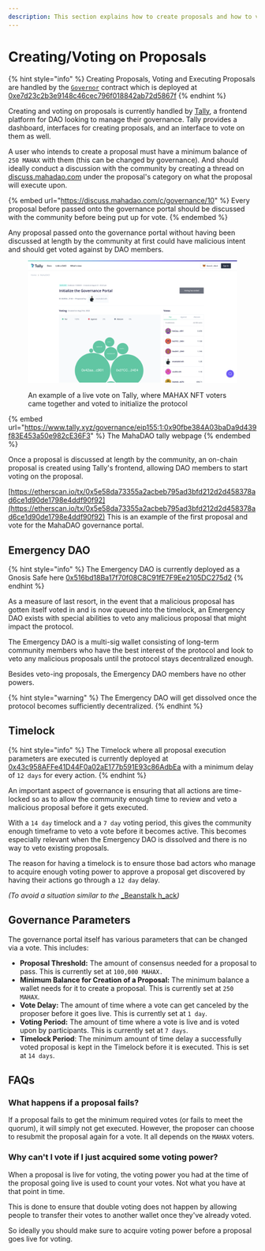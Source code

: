 ```yaml
---
description: This section explains how to create proposals and how to vote on them.
---
```


# Creating/Voting on Proposals

{% hint style="info" %}
Creating Proposals, Voting and Executing Proposals are handled by the [`Governor`](https://github.com/MahaDAO/governance-contracts/blob/master/contracts/MAHAXGovernor.sol) contract which is deployed at [0xe7d23c2b3e9148c46cec796f018842ab72d5867f](https://etherscan.io/address/0xe7d23c2b3e9148c46cec796f018842ab72d5867f)
{% endhint %}

Creating and voting on proposals is currently handled by [Tally](https://www.tally.xyz/gov/mahadao), a frontend platform for DAO looking to manage their governance. Tally provides a dashboard, interfaces for creating proposals, and an interface to vote on them as well.

A user who intends to create a proposal must have a minimum balance of `250 MAHAX` with them (this can be changed by governance). And should ideally conduct a discussion with the community by creating a thread on [discuss.mahadao.com](https://discuss.mahadao.com/) under the proposal's category on what the proposal will execute upon.

{% embed url="https://discuss.mahadao.com/c/governance/10" %}
Every proposal before passed onto the governance portal should be discussed with the community before being put up for vote.
{% endembed %}

Any proposal passed onto the governance portal without having been discussed at length by the community at first could have malicious intent and should get voted against by DAO members.&#x20;

<figure><img src="../.gitbook/assets/image (1) (2).png" alt=""><figcaption><p>An example of a live vote on Tally, where MAHAX NFT voters came together and voted to initialize the protocol </p></figcaption></figure>

{% embed url="https://www.tally.xyz/governance/eip155:1:0x90fbe384A03baDa9d439f83E453a50e982cE36F3" %}
The MahaDAO tally webpage
{% endembed %}

Once a proposal is discussed at length by the community, an on-chain proposal is created using Tally's frontend, allowing DAO members to start voting on the proposal.

[https://etherscan.io/tx/0x5e58da73355a2acbeb795ad3bfd212d2d458378ad6ce1d90de1798e4ddf90f92](https://etherscan.io/tx/0x5e58da73355a2acbeb795ad3bfd212d2d458378ad6ce1d90de1798e4ddf90f92) This is an example of the first proposal and vote for the MahaDAO governance portal.&#x20;

## Emergency DAO

{% hint style="info" %}
The Emergency DAO is currently deployed as a Gnosis Safe here [0x516bd18Ba17f70f08C8C91fE7F9Ee2105DC275d2](https://gnosis-safe.io/app/eth:0x516bd18Ba17f70f08C8C91fE7F9Ee2105DC275d2/home)
{% endhint %}

As a measure of last resort, in the event that a malicious proposal has gotten itself voted in and is now queued into the timelock, an Emergency DAO exists with special abilities to veto any malicious proposal that might impact the protocol.

The Emergency DAO is a multi-sig wallet consisting of long-term community members who have the best interest of the protocol and look to veto any malicious proposals until the protocol stays decentralized enough.

Besides veto-ing proposals, the Emergency DAO members have no other powers.

{% hint style="warning" %}
The Emergency DAO will get dissolved once the protocol becomes sufficiently decentralized.
{% endhint %}

## Timelock

{% hint style="info" %}
The Timelock where all proposal execution parameters are executed is currently deployed at [0x43c958AFFe41D44F0a02aE177b591E93c86AdbEa](https://etherscan.io/address/0x43c958affe41d44f0a02ae177b591e93c86adbea) with a minimum delay of `12 days` for every action.&#x20;
{% endhint %}

An important aspect of governance is ensuring that all actions are time-locked so as to allow the community enough time to review and veto a malicious proposal before it gets executed.

With a `14 day` timelock and a `7 day` voting period, this gives the community enough timeframe to veto a vote before it becomes active. This becomes especially relevant when the Emergency DAO is dissolved and there is no way to veto existing proposals.

The reason for having a timelock is to ensure those bad actors who manage to acquire enough voting power to approve a proposal get discovered by having their actions go through a `12 day` delay.&#x20;

_(To avoid a situation similar to the_ [_Beanstalk h_ack](https://cointelegraph.com/news/beanstalk-farms-loses-182m-in-defi-governance-exploit)_)_

## Governance Parameters

The governance portal itself has various parameters that can be changed via a vote. This includes:

* **Proposal Threshold:** The amount of consensus needed for a proposal to pass. This is currently set at `100,000 MAHAX.`
* **Minimum Balance for Creation of a Proposal:** The minimum balance a wallet needs for it to create a proposal. This is currently set at `250 MAHAX`.
* **Vote Delay:** The amount of time where a vote can get canceled by the proposer before it goes live. This is currently set at `1 day`.
* **Voting Period:** The amount of time where a vote is live and is voted upon by participants. This is currently set at `7 days`.
* **Timelock Period**: The minimum amount of time delay a successfully voted proposal is kept in the Timelock before it is executed. This is set at `14 days`.

## FAQs

### What happens if a proposal fails?

If a proposal fails to get the minimum required votes (or fails to meet the quorum), it will simply not get executed. However, the proposer can choose to resubmit the proposal again for a vote. It all depends on the `MAHAX` voters.

### Why can't I vote if I just acquired some voting power?

When a proposal is live for voting, the voting power you had at the time of the proposal going live is used to count your votes. Not what you have at that point in time.

This is done to ensure that double voting does not happen by allowing people to transfer their votes to another wallet once they've already voted.

So ideally you should make sure to acquire voting power before a proposal goes live for voting.
